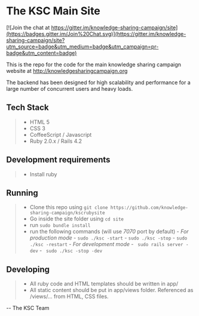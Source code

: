 The KSC Main Site
===============

[![Join the chat at https://gitter.im/knowledge-sharing-campaign/site](https://badges.gitter.im/Join%20Chat.svg)](https://gitter.im/knowledge-sharing-campaign/site?utm_source=badge&utm_medium=badge&utm_campaign=pr-badge&utm_content=badge)

This is the repo for the code for the main knowledge sharing campaign website at http://knowledgesharingcampaign.org

The backend has been designed for high scalability and performance for a large number of concurrent users and heavy loads.

Tech Stack
-------------
> - HTML 5
> - CSS 3
> - CoffeeScript / Javascript
> - Ruby 2.0.x / Rails 4.2

Development requirements
--------------------------------
> - Install ruby 

Running
----------
> - Clone this repo using ``` git clone https://github.com/knowledge-sharing-campaign/kscrubysite ```
> - Go inside the site folder using ``` cd site ```
> - run ``` sudo bundle install ```
> - run the following commands (will use *7070* port by default)
    - *For production mode*
        - ``` sudo ./ksc -start ```
        - ``` sudo ./ksc -stop ```
        - ``` sudo ./ksc -restart ```
    - *For development mode*
        - ``` sudo rails server -dev```
        - ``` sudo ./ksc -stop -dev``` 

Developing
--------------
> - All ruby code and HTML templates should be written in app/
> - All static content should be put in app/views folder. Referenced as /views/... from HTML, CSS files.


-- The KSC Team
